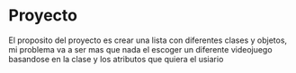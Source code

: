 # Proyecto
El proposito del proyecto es crear una lista con diferentes clases y objetos, mi problema va a ser mas que nada el escoger un diferente videojuego basandose en la clase y los atributos que quiera el usiario
